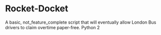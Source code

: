 # Rocket-Docket
A basic, not_feature_complete script that will eventually allow London Bus drivers to claim overtime paper-free. Python 2
